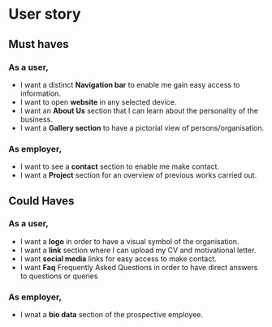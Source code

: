 # User story

## Must haves
### As a user,
- I want a distinct **Navigation bar** to enable me gain easy access to information.
- I want to open **website** in any selected device.
- I want an **About Us** section that I can learn about the personality of the business.
- I want a **Gallery section** to have a pictorial view of persons/organisation.

### As employer,
- I want to see a **contact** section to enable me make contact. 
- I want a **Project** section for an overview of previous works carried out.

## Could Haves
### As a user,
- I want a **logo** in order to have a visual symbol of the organisation.
- I want a **link** section where I can upload my CV and motivational letter.
- I want **social media** links for easy access to make contact.
- I want **Faq** Frequently Asked Questions in order to have direct answers to questions or queries 

### As employer,
- I wnat a **bio data** section of the prospective employee.

